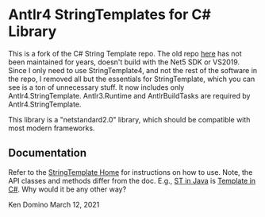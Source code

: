 # Antlr4 StringTemplates for C# Library

This is a fork of the C# String Template repo. The old repo [here](https://github.com/antlr/antlrcs)
has not been maintained for years, doesn't build with the
Net5 SDK or VS2019. Since I only need to use StringTemplate4, and not the rest of
the software in the repo, I removed all but the essentials for StringTemplate, which you can see
is a ton of unnecessary stuff. It now includes only Antlr4.StringTemplate. Antlr3.Runtime and AntlrBuildTasks
are required by Antlr4.StringTemplate.

This library is a "netstandard2.0" library, which should be compatible with most modern frameworks.

## Documentation

Refer to the [StringTemplate Home](http://www.stringtemplate.org/) for
instructions on how to use. Note, the API classes and methods differ from
the doc. E.g., [ST in Java](https://github.com/antlr/stringtemplate4/blob/master/src/org/stringtemplate/v4/ST.java)
is [Template in C#](https://github.com/kaby76/stringtemplate4cs/blob/main/Antlr4.StringTemplate/Template.cs).
Why would it be any other way?


Ken Domino
March 12, 2021
